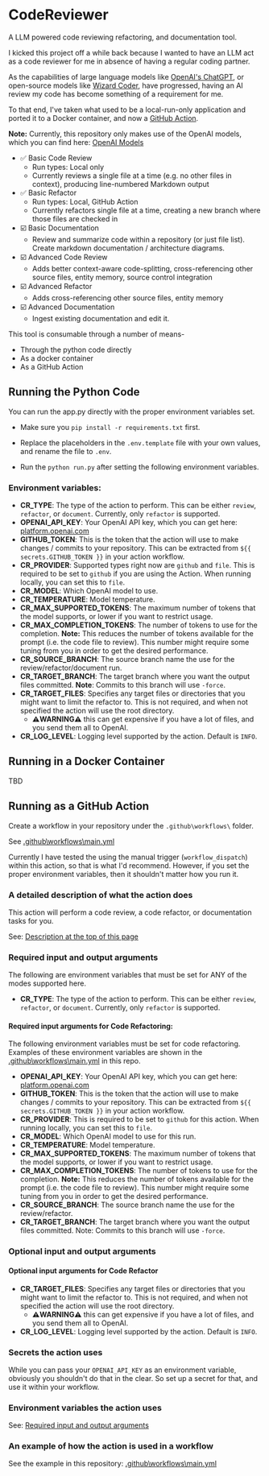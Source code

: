 # CodeReviewer
A LLM powered code reviewing refactoring, and documentation tool.

I kicked this project off a while back because I wanted to have an LLM act as a code reviewer for me in absence of having a regular coding partner.  

As the capabilities of large language models like [OpenAI's ChatGPT](chat.openai.com), or open-source models like [Wizard Coder](https://huggingface.co/WizardLM/WizardCoder-15B-V1.0), have progressed, having an AI review my code has become something of a requirement for me.

To that end, I've taken what used to be a local-run-only application and ported it to a Docker container, and now a [GitHub Action](https://docs.github.com/en/actions/learn-github-actions/understanding-github-actions).

**Note:** Currently, this repository only makes use of the OpenAI models, which you can find here: [OpenAI Models](https://platform.openai.com/docs/models/overview)

- ✅ Basic Code Review
  - Run types: Local only
  - Currently reviews a single file at a time (e.g. no other files in context), producing line-numbered Markdown output
- ✅ Basic Refactor
  - Run types: Local, GitHub Action
  - Currently refactors single file at a time, creating a new branch where those files are checked in  
- ☑️ Basic Documentation
  - Review and summarize code within a repository (or just file list).  Create markdown documentation / architecture diagrams.
- ☑️ Advanced Code Review
  - Adds better context-aware code-splitting, cross-referencing other source files, entity memory, source control integration
- ☑️ Advanced Refactor
  - Adds cross-referencing other source files, entity memory
- ☑️ Advanced Documentation
  - Ingest existing documentation and edit it.

This tool is consumable through a number of means-
- Through the python code directly
- As a docker container
- As a GitHub Action

## Running the Python Code
You can run the app.py directly with the proper environment variables set.

- Make sure you `pip install -r requirements.txt` first.

- Replace the placeholders in the `.env.template` file with your own values, and rename the file to `.env`.

- Run the `python run.py` after setting the following environment variables.

### Environment variables:
- **CR_TYPE**: The type of the action to perform.  This can be either `review`, `refactor`, or `document`.  Currently, only `refactor` is supported.
- **OPENAI_API_KEY**: Your OpenAI API key, which you can get here: [platform.openai.com](platform.openai.com)
- **GITHUB_TOKEN**: This is the token that the action will use to make changes / commits to your repository.  This can be extracted from `${{ secrets.GITHUB_TOKEN }}` in your action workflow.
- **CR_PROVIDER**: Supported types right now are `github` and `file`.  This is required to be set to `github` if you are using the Action.  When running locally, you can set this to `file`.
- **CR_MODEL**: Which OpenAI model to use.
- **CR_TEMPERATURE**: Model temperature.
- **CR_MAX_SUPPORTED_TOKENS**: The maximum number of tokens that the model supports, or lower if you want to restrict usage.
- **CR_MAX_COMPLETION_TOKENS**: The number of tokens to use for the completion.  **Note:** This reduces the number of tokens available for the prompt (i.e. the code file to review).  This number might require some tuning from you in order to get the desired performance.
- **CR_SOURCE_BRANCH**: The source branch name the use for the review/refactor/document run.
- **CR_TARGET_BRANCH**: The target branch where you want the output files committed.  **Note**: Commits to this branch will use `-force`.
- **CR_TARGET_FILES**: Specifies any target files or directories that you might want to limit the refactor to.  This is not required, and when not specified the action will use the root directory.  
  - **⚠️WARNING⚠️** this can get expensive if you have a lot of files, and you send them all to OpenAI.
- **CR_LOG_LEVEL**: Logging level supported by the action. Default is `INFO`.

## Running in a Docker Container
TBD

## Running as a GitHub Action
Create a workflow in your repository under the `.github\workflows\` folder.  

See [.github\workflows\main.yml](.github\workflows\main.yml)

Currently I have tested the using the manual trigger (`workflow_dispatch`) within this action, so that is what I'd recommend.  However, if you set the proper environment variables, then it shouldn't matter how you run it.

### A detailed description of what the action does
This action will perform a code review, a code refactor, or documentation tasks for you. 

See: [Description at the top of this page](#CodeReviewer)


### Required input and output arguments
The following are environment variables that must be set for ANY of the modes supported here.

- **CR_TYPE**: The type of the action to perform.  This can be either `review`, `refactor`, or `document`.  Currently, only `refactor` is supported.

#### Required input arguments for Code Refactoring:
The following environment variables must be set for code refactoring.  Examples of these environment variables are shown in the [.github\workflows\main.yml](.github\workflows\main.yml) in this repo.

- **OPENAI_API_KEY**: Your OpenAI API key, which you can get here: [platform.openai.com](platform.openai.com)
- **GITHUB_TOKEN**: This is the token that the action will use to make changes / commits to your repository.  This can be extracted from `${{ secrets.GITHUB_TOKEN }}` in your action workflow.
- **CR_PROVIDER**: This is required to be set to `github` for this action.  When running locally, you can set this to `file`.
- **CR_MODEL**: Which OpenAI model to use for this run.
- **CR_TEMPERATURE**: Model temperature.
- **CR_MAX_SUPPORTED_TOKENS**: The maximum number of tokens that the model supports, or lower if you want to restrict usage.
- **CR_MAX_COMPLETION_TOKENS**: The number of tokens to use for the completion.  **Note:** This reduces the number of tokens available for the prompt (i.e. the code file to review).  This number might require some tuning from you in order to get the desired performance.
- **CR_SOURCE_BRANCH**: The source branch name the use for the review/refactor.
- **CR_TARGET_BRANCH**: The target branch where you want the output files committed.  Note: Commits to this branch will use `-force`.

### Optional input and output arguments

#### Optional input arguments for Code Refactor
- **CR_TARGET_FILES**: Specifies any target files or directories that you might want to limit the refactor to.  This is not required, and when not specified the action will use the root directory.  
  - **⚠️WARNING⚠️** this can get expensive if you have a lot of files, and you send them all to OpenAI.
- **CR_LOG_LEVEL**: Logging level supported by the action. Default is `INFO`.

### Secrets the action uses
While you can pass your `OPENAI_API_KEY` as an environment variable, obviously you shouldn't do that in the clear.  So set up a secret for that, and use it within your workflow.

### Environment variables the action uses

See: [Required input and output arguments](###Required-input-and-output-arguments)

### An example of how the action is used in a workflow

See the example in this repository: [.github\workflows\main.yml](.github\workflows\main.yml)
